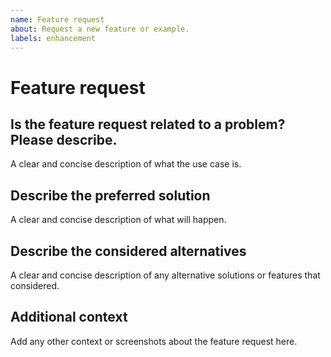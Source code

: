 ```yaml
---
name: Feature request
about: Request a new feature or example.
labels: enhancement
---
```


# Feature request

## Is the feature request related to a problem? Please describe.

A clear and concise description of what the use case is.

## Describe the preferred solution

A clear and concise description of what will happen.

## Describe the considered alternatives

A clear and concise description of any alternative solutions or features that considered.

## Additional context

Add any other context or screenshots about the feature request here.
